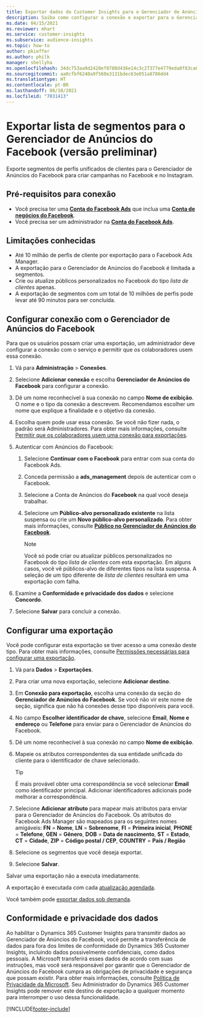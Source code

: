 ```yaml
---
title: Exportar dados do Customer Insights para o Gerenciador de Anúncios do Facebook
description: Saiba como configurar a conexão e exportar para o Gerenciador de Anúncios do Facebook.
ms.date: 04/15/2021
ms.reviewer: mhart
ms.service: customer-insights
ms.subservice: audience-insights
ms.topic: how-to
author: pkieffer
ms.author: philk
manager: shellyha
ms.openlocfilehash: 34dc753aa9d2420ef8780d436e14c3c27377e4779eda0f83ca6b5424f2328f22
ms.sourcegitcommit: aa0cfbf6240a9f560e3131bdec63e051a8786dd4
ms.translationtype: HT
ms.contentlocale: pt-BR
ms.lasthandoff: 08/10/2021
ms.locfileid: "7031413"
---
```

# <a name="export-segments-list-to-facebook-ads-manager-preview"></a>Exportar lista de segmentos para o Gerenciador de Anúncios do Facebook (versão preliminar)

Exporte segmentos de perfis unificados de clientes para o Gerenciador de Anúncios do Facebook para criar campanhas no Facebook e no Instagram.

## <a name="prerequisites-for-connection"></a>Pré-requisitos para conexão

- Você precisa ter uma [**Conta do Facebook Ads**](https://www.facebook.com/business/learn/lessons/step-by-step-ads-manager-account) que inclua uma [**Conta de negócios do Facebook**](https://business.facebook.com/).
- Você precisa ser um administrador na [**Conta do Facebook Ads**](https://www.facebook.com/business/learn/lessons/step-by-step-ads-manager-account).

## <a name="known-limitations"></a>Limitações conhecidas

- Até 10 milhão de perfis de cliente por exportação para o Facebook Ads Manager.
- A exportação para o Gerenciador de Anúncios do Facebook é limitada a segmentos.
- Crie ou atualize públicos personalizados no Facebook do tipo *lista de clientes* apenas.
- A exportação de segmentos com um total de 10 milhões de perfis pode levar até 90 minutos para ser concluída.

## <a name="set-up-connection-to-facebook-ads-manager"></a>Configurar conexão com o Gerenciador de Anúncios do Facebook

Para que os usuários possam criar uma exportação, um administrador deve configurar a conexão com o serviço e permitir que os colaboradores usem essa conexão.

1. Vá para **Administração** > **Conexões**.

1. Selecione **Adicionar conexão** e escolha **Gerenciador de Anúncios do Facebook** para configurar a conexão.

1. Dê um nome reconhecível à sua conexão no campo **Nome de exibição**. O nome e o tipo da conexão a descrevem. Recomendamos escolher um nome que explique a finalidade e o objetivo da conexão.

1. Escolha quem pode usar essa conexão. Se você não fizer nada, o padrão será Administradores. Para obter mais informações, consulte [Permitir que os colaboradores usem uma conexão para exportações](connections.md#allow-contributors-to-use-a-connection-for-exports).

1. Autenticar com Anúncios do Facebook: 

   1. Selecione **Continuar com o Facebook** para entrar com sua conta do Facebook Ads.

   1. Conceda permissão a **ads_management** depois de autenticar com o Facebook.

   1. Selecione a Conta de Anúncios do **Facebook** na qual você deseja trabalhar.

   1. Selecione um **Público-alvo personalizado existente** na lista suspensa ou crie um **Novo público-alvo personalizado**. Para obter mais informações, consulte [**Público no Gerenciador de Anúncios do Facebook**](https://www.facebook.com/business/help/744354708981227?id=2469097953376494).
      > [!NOTE]
      > Você só pode criar ou atualizar públicos personalizados no Facebook do tipo *lista de clientes* com esta exportação. Em alguns casos, você vê públicos-alvo de diferentes tipos na lista suspensa. A seleção de um tipo diferente de *lista de clientes* resultará em uma exportação com falha. 

1. Examine a **Conformidade e privacidade dos dados** e selecione **Concordo**.

1. Selecione **Salvar** para concluir a conexão.

## <a name="configure-an-export"></a>Configurar uma exportação

Você pode configurar esta exportação se tiver acesso a uma conexão deste tipo. Para obter mais informações, consulte [Permissões necessárias para configurar uma exportação](export-destinations.md#set-up-a-new-export).

1. Vá para **Dados** > **Exportações**.

1. Para criar uma nova exportação, selecione **Adicionar destino**. 

1. Em **Conexão para exportação**, escolha uma conexão da seção do **Gerenciador de Anúncios do Facebook**. Se você não vir este nome de seção, significa que não há conexões desse tipo disponíveis para você.

1. No campo **Escolher identificador de chave**, selecione **Email**, **Nome e endereço** ou **Telefone** para enviar para o Gerenciador de Anúncios do Facebook. 

1. Dê um nome reconhecível à sua conexão no campo **Nome de exibição**.

1. Mapeie os atributos correspondentes da sua entidade unificada do cliente para o identificador de chave selecionado.
   > [!TIP]
   > É mais provável obter uma correspondência se você selecionar **Email** como identificador principal. Adicionar identificadores adicionais pode melhorar a correspondência.

1. Selecione **Adicionar atributo** para mapear mais atributos para enviar para o Gerenciador de Anúncios do Facebook. Os atributos do Facebook Ads Manager são mapeados para os seguintes nomes amigáveis: **FN** = **Nome**, **LN** = **Sobrenome**, **FI** = **Primeira inicial**, **PHONE** = **Telefone**, **GEN** = **Gênero**, **DOB** = **Data de nascimento**, **ST** = **Estado**, **CT** = **Cidade**, **ZIP** = **Código postal / CEP**, **COUNTRY** = **País / Região**

1. Selecione os segmentos que você deseja exportar.

1. Selecione **Salvar**.

Salvar uma exportação não a executa imediatamente.

A exportação é executada com cada [atualização agendada](system.md#schedule-tab). 

Você também pode [exportar dados sob demanda](export-destinations.md#run-exports-on-demand). 

## <a name="data-privacy-and-compliance"></a>Conformidade e privacidade dos dados

Ao habilitar o Dynamics 365 Customer Insights para transmitir dados ao Gerenciador de Anúncios do Facebook, você permite a transferência de dados para fora dos limites de conformidade do Dynamics 365 Customer Insights, incluindo dados possivelmente confidenciais, como dados pessoais. A Microsoft transferirá esses dados de acordo com suas instruções, mas você será responsável por garantir que o Gerenciador de Anúncios do Facebook cumpra as obrigações de privacidade e segurança que possam existir. Para obter mais informações, consulte [Política de Privacidade da Microsoft](https://go.microsoft.com/fwlink/?linkid=396732).
Seu Administrador do Dynamics 365 Customer Insights pode remover este destino de exportação a qualquer momento para interromper o uso dessa funcionalidade.


[!INCLUDE[footer-include](../includes/footer-banner.md)]
